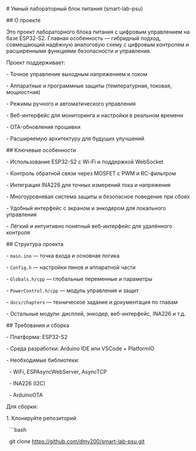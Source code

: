 \# Умный лабораторный блок питания (smart-lab-psu)



\## О проекте



Это проект лабораторного блока питания с цифровым управлением на базе ESP32-S2. Главная особенность — гибридный подход, совмещающий надёжную аналоговую схему с цифровым контролем и расширенными функциями безопасности и управления.



Проект поддерживает:



\- Точное управление выходным напряжением и током

\- Аппаратные и программные защиты (температурная, токовая, мощностная)

\- Режимы ручного и автоматического управления

\- Веб-интерфейс для мониторинга и настройки в реальном времени

\- OTA-обновления прошивки

\- Расширяемую архитектуру для будущих улучшений



\## Ключевые особенности



\- Использование ESP32-S2 с Wi-Fi и поддержкой WebSocket

\- Контроль обратной связи через MOSFET с PWM и RC-фильтром

\- Интеграция INA226 для точных измерений тока и напряжения

\- Многоуровневая система защиты и безопасное поведение при сбоях

\- Удобный интерфейс с экраном и энкодером для локального управления

\- Лёгкий и интуитивно понятный веб-интерфейс для удалённого контроля



\## Структура проекта



\- `main.ino` — точка входа и основная логика

\- `Config.h` — настройки пинов и аппаратной части

\- `Globals.h/cpp` — глобальные переменные и параметры

\- `PowerControl.h/cpp` — модуль управления и защит

\- `docs/chapters` — техническое задание и документация по главам

\- Остальные модули: дисплей, энкодер, веб-интерфейс, INA226 и т.д.



\## Требования и сборка



\- Платформа: ESP32-S2

\- Среда разработки: Arduino IDE или VSCode + PlatformIO

\- Необходимые библиотеки:

&nbsp; - WiFi, ESPAsyncWebServer, AsyncTCP

&nbsp; - INA226 (I2C)

&nbsp; - ArduinoOTA



Для сборки:



1\. Клонируйте репозиторий  

&nbsp;  ```bash

&nbsp;  git clone https://github.com/dmy200/smart-lab-psu.git



